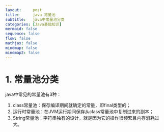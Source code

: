 ```yaml
---
layout:     post
title:      java 常量池
subtitle:   java中常量池分类
categories: [Java基础知识]
mermaid: false
sequence: false
flow: false
mathjax: false
mindmap: false
mindmap2: false
---
```


# 1. 常量池分类
java中常见的常量池有3种：  
1.  class常量池：保存编译期间就确定的常量，即final类型的；  
2.  运行时常量池：在JVM运行期间保存从class常量池中复制过来的副本；  
3.  String常量池：字符串独有的设计，就是因为它的操作很频繁且内存消耗过大。  